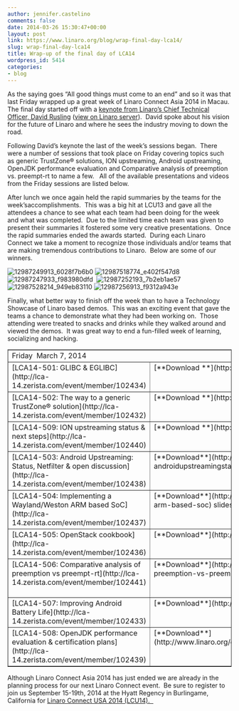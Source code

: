 ```yaml
---
author: jennifer.castelino
comments: false
date: 2014-03-26 15:30:47+00:00
layout: post
link: https://www.linaro.org/blog/wrap-final-day-lca14/
slug: wrap-final-day-lca14
title: Wrap-up of the final day of LCA14
wordpress_id: 5414
categories:
- blog
---
```





As the saying goes “All good things must come to an end” and so it was that last Friday wrapped up a great week of Linaro Connect Asia 2014 in Macau.  The final day started off with a [keynote from Linaro’s Chief Technical Officer, David Rusling](https://www.youtube.com/watch?v=AQRVNO4NEaM) ([view on Linaro server](http://people.linaro.org/linaro-connect/lca14/videos/03-07-Friday/Keynote-%20David%20Rusling.mp4)).  David spoke about his vision for the future of Linaro and where he sees the industry moving to down the road.




Following David’s keynote the last of the week’s sessions began.  There were a number of sessions that took place on Friday covering topics such as generic TrustZone® solutions, ION upstreaming, Android upstreaming, OpenJDK performance evaluation and Comparative analysis of preemption vs. preempt-rt to name a few.   All of the available presentations and videos from the Friday sessions are listed below.




After lunch we once again held the rapid summaries by the teams for the week’saccomplishments.  This was a big hit at LCU13 and gave all the attendees a chance to see what each team had been doing for the week and what was completed.  Due to the limited time each team was given to present their summaries it fostered some very creative presentations.  Once the rapid summaries ended the awards started.  During each Linaro Connect we take a moment to recognize those individuals and/or teams that are making tremendous contributions to Linaro.  Below are some of our winners.




![12987249913_6028f7b6b0](https://farm8.staticflickr.com/7390/12987249913_6028f7b6b0_q.jpg) ![12987518774_e402f547d8](https://farm8.staticflickr.com/7350/12987518774_e402f547d8_q.jpg) ![12987247933_f983980dfd](https://farm3.staticflickr.com/2179/12987247933_f983980dfd_q.jpg)  ![12987252193_7b2eb1ae57](https://farm3.staticflickr.com/2573/12987252193_7b2eb1ae57_q.jpg) ![12987528214_949eb83110](https://farm8.staticflickr.com/7414/12987528214_949eb83110_q.jpg) ![12987256913_f9312a943e](https://c2.staticflickr.com/8/7451/12987256913_f9312a943e_z.jpg)




Finally, what better way to finish off the week than to have a Technology Showcase of Linaro based demos.  This was an exciting event that gave the teams a chance to demonstrate what they had been working on.  Those attending were treated to snacks and drinks while they walked around and viewed the demos.  It was great way to end a fun-filled week of learning, socializing and hacking.



<table cellpadding="0" width="100%" cellspacing="0" border="1" >
<tbody >
<tr >

<td colspan="4" width="874" valign="top" >Friday  March 7, 2014
</td>
</tr>
<tr >

<td width="268" valign="top" >[LCA14-501: GLIBC & EGLIBC](http://lca-14.zerista.com/event/member/102434)
</td>

<td width="175" valign="top" >[**Download **](http://www.slideshare.net/linaroorg/lca14-14501-glibceglibc)slides
</td>

<td width="204" valign="top" >[**Video**](https://www.youtube.com/watch?v=_xAo1zvmyC8&list=UUIVqQKxCyQLJS6xvSmfndLA) (You Tube)
</td>

<td width="227" valign="top" >[**Video**** **](http://people.linaro.org/linaro-connect/lca14/videos/03-07-Friday/LCA14-501-%20GLIBC%20&%20EGLIBC.mp4)(Linaro Server)
</td>
</tr>
<tr >

<td width="268" valign="top" >[LCA14-502: The way to a generic TrustZone® solution](http://lca-14.zerista.com/event/member/102432)
</td>

<td width="175" valign="top" >[**Download **](http://www.slideshare.net/linaroorg/lca14-502-thewaytoagenerictrustzonesolution)slides
</td>

<td width="204" valign="top" >No Video available
</td>

<td width="227" valign="top" >No Video available
</td>
</tr>
<tr >

<td width="268" valign="top" >[LCA14-509: ION upstreaming status & next steps](http://lca-14.zerista.com/event/member/102440)
</td>

<td width="175" valign="top" >[**Download **](http://www.slideshare.net/linaroorg/lca14-509-ionupstreamingstatusnextsteps)slides
</td>

<td width="204" valign="top" >[**Video**](https://www.youtube.com/watch?v=3ds_UJqX7mM) (You Tube)
</td>

<td width="227" valign="top" >[**Video** ](http://people.linaro.org/linaro-connect/lca14/videos/03-07-Friday/LCA14-509-%20ION%20upstreaming%20status%20&%20next%20steps.mp4)(Linaro Server)
</td>
</tr>
<tr >

<td width="268" valign="top" >[LCA14-503: Android Upstreaming: Status, Netfilter & open discussion](http://lca-14.zerista.com/event/member/102438)
</td>

<td width="175" valign="top" >[**Download**](http://www.slideshare.net/linaroorg/lca14-503-androidupstreamingstatusnetfilteropendiscussion) slides
</td>

<td width="204" valign="top" >[**Video**** **](https://www.youtube.com/watch?v=PyHdw-VReFM)(You Tube)
</td>

<td width="227" valign="top" >[**Video** ](http://people.linaro.org/linaro-connect/lca14/videos/03-07-Friday/LCA14-503-%20Android%20Upstreaming-%20Status,%20Netfilter%20&%20open%20discussion.mp4)(Linaro Server)
</td>
</tr>
<tr >

<td width="268" valign="top" >[LCA14-504: Implementing a Wayland/Weston ARM based SoC](http://lca-14.zerista.com/event/member/102437)
</td>

<td width="175" valign="top" >[**Download**](http://www.slideshare.net/linaroorg/lca14-lca14504-implementing-a-waylandweston-arm-based-soc) slides
</td>

<td width="204" valign="top" >[**Video**](https://www.youtube.com/watch?v=IAyVMS5XJS0) (You Tube)
</td>

<td width="227" valign="top" >[**Video** ](http://people.linaro.org/linaro-connect/lca14/videos/03-07-Friday/LCA14-504-%20Implementing%20a%20Wayland-Weston%20ARM%20based%20SoC.mp4)(Linaro Server)
</td>
</tr>
<tr >

<td width="268" valign="top" >[LCA14-505: OpenStack cookbook](http://lca-14.zerista.com/event/member/102436)
</td>

<td width="175" valign="top" >[**Download**](http://www.slideshare.net/linaroorg/lca14-505-openstackcookbook) slides
</td>

<td width="204" valign="top" >[**Video**](https://www.youtube.com/watch?v=-818b2DpDUs) (You Tube)
</td>

<td width="227" valign="top" >[**Video** ](http://people.linaro.org/linaro-connect/lca14/videos/03-07-Friday/LCA14-505-%20OpenStack%20cookbook.mp4)(Linaro Server)
</td>
</tr>
<tr >

<td width="268" valign="top" >[LCA14-506: Comparative analysis of preemption vs preempt-rt](http://lca-14.zerista.com/event/member/102441)
</td>

<td width="175" valign="top" >[**Download**](http://www.slideshare.net/linaroorg/lca14-lca14506-comparative-analysis-of-preemption-vs-preemptrt) slides
</td>

<td width="204" valign="top" >[**Video**](https://www.youtube.com/watch?v=QiguBicpB88) (You Tube)
</td>

<td width="227" valign="top" >[**Video** ](http://people.linaro.org/linaro-connect/lca14/videos/03-07-Friday/LCA14-506-%20Comparative%20analysis%20of%20preemption%20vs%20preempt-rt.mp4)(Linaro Server)
</td>
</tr>
<tr >

<td width="268" valign="top" >[LCA14-507: Improving Android Battery Life](http://lca-14.zerista.com/event/member/102433)
</td>

<td width="175" valign="top" >[**Download**](http://www.slideshare.net/linaroorg/lca14-507-improvingandroidbatterylife) slides
</td>

<td width="204" valign="top" >[**Video**](https://www.youtube.com/watch?v=aqqDHSheuaI) (You Tube)
</td>

<td width="227" valign="top" >[**Video** ](http://people.linaro.org/linaro-connect/lca14/videos/03-07-Friday/LCA14-507-%20Improving%20Android%20Battery%20Life.mp4)(Linaro Server)
</td>
</tr>
<tr >

<td width="268" valign="top" >[LCA14-508: OpenJDK performance evaluation & certification plans](http://lca-14.zerista.com/event/member/102439)
</td>

<td width="175" valign="top" >[**Download**](http://www.linaro.org/documents/download/91c1d2f4fa171f0c3f33a72b01a42d3c53270588e2d36) slides
</td>

<td width="204" valign="top" >[**Video**](https://www.youtube.com/watch?v=42P4XN9C07I) (You Tube)
</td>

<td width="227" valign="top" >[**Video** ](http://people.linaro.org/linaro-connect/lca14/videos/03-07-Friday/LCA14-508-%20OpenJDK%20performance%20evaluation%20&%20certification%20plans.mp4)(Linaro Server)
</td>
</tr>
</tbody>
</table>


Although Linaro Connect Asia 2014 has just ended we are already in the planning process for our next Linaro Connect event.  Be sure to register to join us September 15-19th, 2014 at the Hyatt Regency in Burlingame, California for [Linaro Connect USA 2014 (LCU14).  ](http://www.linaro.org/connect-lcu14)










